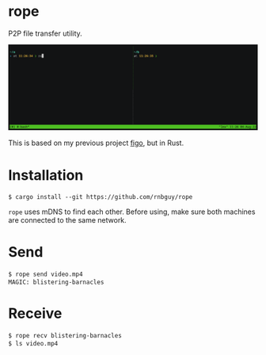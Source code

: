 # rope

P2P file transfer utility.

![rope transfer](assets/rope.gif)

This is based on my previous project [figo](https://github.com/rnbguy/figo), but in Rust.

# Installation

```
$ cargo install --git https://github.com/rnbguy/rope
```

`rope` uses mDNS to find each other. Before using, make sure both machines are connected to the same network.

# Send

```
$ rope send video.mp4
MAGIC: blistering-barnacles
```

# Receive

```
$ rope recv blistering-barnacles
$ ls video.mp4
```
